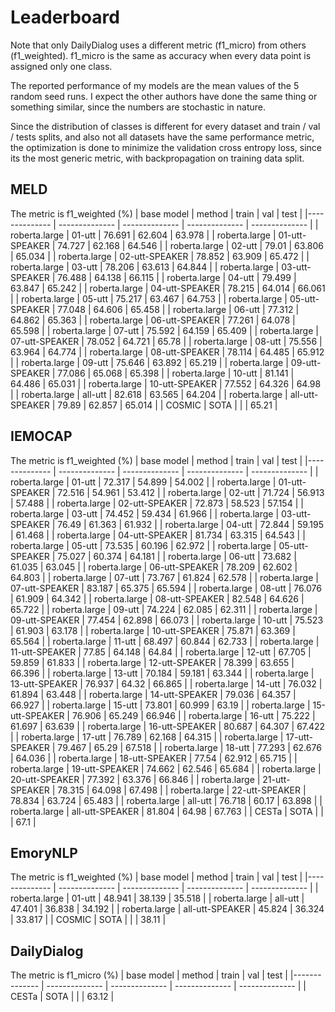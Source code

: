 # Leaderboard
Note that only DailyDialog uses a different metric (f1_micro) from others (f1_weighted). f1_micro is the same as accuracy when every data point is assigned only one class.

The reported performance of my models are the mean values of the 5 random seed runs. I expect the other authors have done the same thing or something similar, since the numbers are stochastic in nature.

Since the distribution of classes is different for every dataset and train / val / tests splits, and also not all datasets have the same performance metric, the optimization is done to minimize the validation cross entropy loss, since its the most generic metric, with backpropagation on training data split.

## MELD 
The metric is f1_weighted (%)
|  base model | method | train | val | test |
|-------------- | -------------- | -------------- | -------------- | -------------- | 
| roberta.large | 01-utt | 76.691 | 62.604 | 63.978 | 
| roberta.large | 01-utt-SPEAKER | 74.727 | 62.168 | 64.546 | 
| roberta.large | 02-utt | 79.01 | 63.806 | 65.034 | 
| roberta.large | 02-utt-SPEAKER | 78.852 | 63.909 | 65.472 | 
| roberta.large | 03-utt | 78.206 | 63.613 | 64.844 | 
| roberta.large | 03-utt-SPEAKER | 76.488 | 64.138 | 66.115 | 
| roberta.large | 04-utt | 79.499 | 63.847 | 65.242 | 
| roberta.large | 04-utt-SPEAKER | 78.215 | 64.014 | 66.061 | 
| roberta.large | 05-utt | 75.217 | 63.467 | 64.753 | 
| roberta.large | 05-utt-SPEAKER | 77.048 | 64.606 | 65.458 | 
| roberta.large | 06-utt | 77.312 | 64.862 | 65.363 | 
| roberta.large | 06-utt-SPEAKER | 77.261 | 64.078 | 65.598 | 
| roberta.large | 07-utt | 75.592 | 64.159 | 65.409 | 
| roberta.large | 07-utt-SPEAKER | 78.052 | 64.721 | 65.78 | 
| roberta.large | 08-utt | 75.556 | 63.964 | 64.774 | 
| roberta.large | 08-utt-SPEAKER | 78.114 | 64.485 | 65.912 | 
| roberta.large | 09-utt | 75.646 | 63.892 | 65.219 | 
| roberta.large | 09-utt-SPEAKER | 77.086 | 65.068 | 65.398 | 
| roberta.large | 10-utt | 81.141 | 64.486 | 65.031 | 
| roberta.large | 10-utt-SPEAKER | 77.552 | 64.326 | 64.98 | 
| roberta.large | all-utt | 82.618 | 63.565 | 64.204 | 
| roberta.large | all-utt-SPEAKER | 79.89 | 62.857 | 65.014 | 
| COSMIC | SOTA |   |   | 65.21 |
## IEMOCAP 
The metric is f1_weighted (%)
|  base model | method | train | val | test |
|-------------- | -------------- | -------------- | -------------- | -------------- | 
| roberta.large | 01-utt | 72.317 | 54.899 | 54.002 | 
| roberta.large | 01-utt-SPEAKER | 72.516 | 54.961 | 53.412 | 
| roberta.large | 02-utt | 71.724 | 56.913 | 57.488 | 
| roberta.large | 02-utt-SPEAKER | 72.873 | 58.523 | 57.154 | 
| roberta.large | 03-utt | 74.452 | 59.434 | 61.966 | 
| roberta.large | 03-utt-SPEAKER | 76.49 | 61.363 | 61.932 | 
| roberta.large | 04-utt | 72.844 | 59.195 | 61.468 | 
| roberta.large | 04-utt-SPEAKER | 81.734 | 63.315 | 64.543 | 
| roberta.large | 05-utt | 73.535 | 60.196 | 62.972 | 
| roberta.large | 05-utt-SPEAKER | 75.027 | 60.374 | 64.181 | 
| roberta.large | 06-utt | 73.682 | 61.035 | 63.045 | 
| roberta.large | 06-utt-SPEAKER | 78.209 | 62.602 | 64.803 | 
| roberta.large | 07-utt | 73.767 | 61.824 | 62.578 | 
| roberta.large | 07-utt-SPEAKER | 83.187 | 65.375 | 65.594 | 
| roberta.large | 08-utt | 76.076 | 61.909 | 64.342 | 
| roberta.large | 08-utt-SPEAKER | 82.548 | 64.626 | 65.722 | 
| roberta.large | 09-utt | 74.224 | 62.085 | 62.311 | 
| roberta.large | 09-utt-SPEAKER | 77.454 | 62.898 | 66.073 | 
| roberta.large | 10-utt | 75.523 | 61.903 | 63.178 | 
| roberta.large | 10-utt-SPEAKER | 75.871 | 63.369 | 65.564 | 
| roberta.large | 11-utt | 68.497 | 60.844 | 62.733 | 
| roberta.large | 11-utt-SPEAKER | 77.85 | 64.148 | 64.84 | 
| roberta.large | 12-utt | 67.705 | 59.859 | 61.833 | 
| roberta.large | 12-utt-SPEAKER | 78.399 | 63.655 | 66.396 | 
| roberta.large | 13-utt | 70.184 | 59.181 | 63.344 | 
| roberta.large | 13-utt-SPEAKER | 76.937 | 64.32 | 66.865 | 
| roberta.large | 14-utt | 76.032 | 61.894 | 63.448 | 
| roberta.large | 14-utt-SPEAKER | 79.036 | 64.357 | 66.927 | 
| roberta.large | 15-utt | 73.801 | 60.999 | 63.19 | 
| roberta.large | 15-utt-SPEAKER | 76.906 | 65.249 | 66.946 | 
| roberta.large | 16-utt | 75.222 | 61.697 | 63.639 | 
| roberta.large | 16-utt-SPEAKER | 80.687 | 64.307 | 67.422 | 
| roberta.large | 17-utt | 76.789 | 62.168 | 64.315 | 
| roberta.large | 17-utt-SPEAKER | 79.467 | 65.29 | 67.518 | 
| roberta.large | 18-utt | 77.293 | 62.676 | 64.036 | 
| roberta.large | 18-utt-SPEAKER | 77.54 | 62.912 | 65.715 | 
| roberta.large | 19-utt-SPEAKER | 74.662 | 62.546 | 65.684 | 
| roberta.large | 20-utt-SPEAKER | 77.392 | 63.376 | 66.846 | 
| roberta.large | 21-utt-SPEAKER | 78.315 | 64.098 | 67.498 | 
| roberta.large | 22-utt-SPEAKER | 78.834 | 63.724 | 65.483 | 
| roberta.large | all-utt | 76.718 | 60.17 | 63.898 | 
| roberta.large | all-utt-SPEAKER | 81.804 | 64.98 | 67.763 | 
| CESTa | SOTA |   |   | 67.1 |
## EmoryNLP 
The metric is f1_weighted (%)
|  base model | method | train | val | test |
|-------------- | -------------- | -------------- | -------------- | -------------- | 
| roberta.large | 01-utt | 48.941 | 38.139 | 35.518 | 
| roberta.large | all-utt | 47.401 | 36.838 | 34.192 | 
| roberta.large | all-utt-SPEAKER | 45.824 | 36.324 | 33.817 | 
| COSMIC | SOTA |   |   | 38.11 |
## DailyDialog 
The metric is f1_micro (%)
|  base model | method | train | val | test |
|-------------- | -------------- | -------------- | -------------- | -------------- | 
| CESTa | SOTA |   |   | 63.12 |
